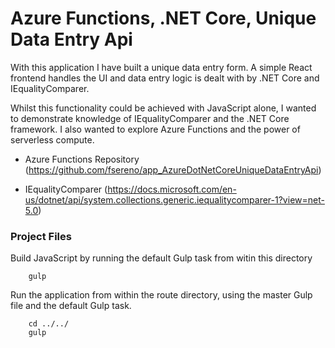 # Azure Functions, .NET Core, Unique Data Entry Api

With this application I have built a unique data entry form. A simple React frontend handles the UI and data entry logic is dealt with by .NET Core and IEqualityComparer.

Whilst this functionality could be achieved with JavaScript alone, I wanted to demonstrate knowledge of IEqualityComparer and the .NET Core framework. I also wanted to explore Azure Functions and the power of serverless compute.

- Azure Functions Repository (https://github.com/fsereno/app_AzureDotNetCoreUniqueDataEntryApi)

- IEqualityComparer (https://docs.microsoft.com/en-us/dotnet/api/system.collections.generic.iequalitycomparer-1?view=net-5.0)

### Project Files ###

Build JavaScript by running the default Gulp task from witin this directory
```
    gulp
```

Run the application from within the route directory, using the master Gulp file and the default Gulp task.
```
    cd ../../
    gulp
```